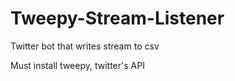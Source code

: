 # Tweepy-Stream-Listener
Twitter bot that writes stream to csv

Must install tweepy, twitter's API 

